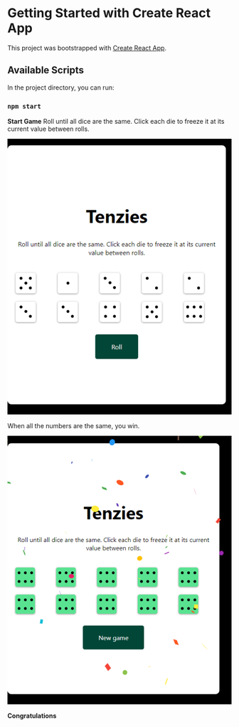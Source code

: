 # Getting Started with Create React App

This project was bootstrapped with [Create React App](https://github.com/facebook/create-react-app).

## Available Scripts

In the project directory, you can run:

### `npm start`

**Start Game**
Roll until all dice are the same. Click each die to freeze it at its current value between rolls.

![Start the game.](/assets/start.png)

When all the numbers are the same, you win.

![Win the game.](/assets/win.png)

**Congratulations**
